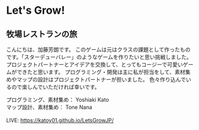 # Let's Grow!

## 牧場レストランの旅

こんにちは、加藤芳朗です。
このゲームは元はクラスの課題として作ったものです。「スターデューバレー」のようなゲームを作りたいと思い挑戦しました。
プロジェクトパートナーとアイデアを交換して、とってもコージーで可愛いゲームができたと思います。
プログラミング・開発は主に私が担当をして、素材集めやマップの設計はプロジェクトパートナーが担いました。
色々作り込んでいるので楽しんでいただければ幸いです。

プログラミング、素材集め： Yoshiaki Kato <br/>
マップ設計、素材集め： Tone Nana <br/>
<br/>
LIVE: https://katoy01.github.io/LetsGrowJP/
